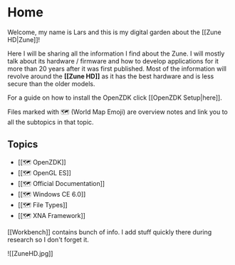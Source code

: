 # Home
Welcome,
my name is Lars and this is my digital garden about the [[Zune HD|Zune]]!

Here I will be sharing all the information I find about the Zune. I will mostly talk about its hardware / firmware and how to develop applications for it more than 20 years after it was first published. Most of the information will revolve around the **[[Zune HD]]** as it has the best hardware and is less secure than the older models. 

For a guide on how to install the OpenZDK click [[OpenZDK Setup|here]].

Files marked with 🗺️ (World Map Emoji) are overview notes and link you to all the subtopics in that topic. 

## Topics
- [[🗺️ OpenZDK]]
- [[🗺️ OpenGL ES]]
- [[🗺️ Official Documentation]]
- [[🗺️ Windows CE 6.0]]
- [[🗺️ File Types]]
- [[🗺️ XNA Framework]]


[[Workbench]] contains bunch of info. I add stuff quickly there during research so I don't forget it. 

![[ZuneHD.jpg]]
